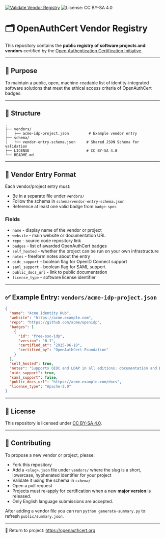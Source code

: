 [![Validate Vendor Registry](https://github.com/openauthcert/vendor-registry/actions/workflows/validate-vendors.yml/badge.svg)](https://github.com/openauthcert/vendor-registry/actions/workflows/validate-vendors.yml)
![License: CC BY-SA 4.0](https://img.shields.io/badge/License-CC%20BY--SA%204.0-lightgrey.svg)

# 🗂️ OpenAuthCert Vendor Registry

This repository contains the **public registry of software projects and vendors** certified by the [Open Authentication Certification Initiative](https://openauthcert.org).

---

## 📜 Purpose

To maintain a public, open, machine-readable list of identity-integrated software solutions that meet the ethical access criteria of OpenAuthCert badges.

---

## 📂 Structure

```
.
├── vendors/
│   ├── acme-idp-project.json         # Example vendor entry
├── schema/
│   └── vendor-entry-schema.json     # Shared JSON Schema for validation
├── LICENSE                          # CC BY-SA 4.0
└── README.md
```

---

## 📄 Vendor Entry Format
Each vendor/project entry must:
- Be in a separate file under `vendors/`
- Follow the schema in `schema/vendor-entry-schema.json`
- Reference at least one valid badge from `badge-spec`

### Fields

- `name` - display name of the vendor or project
- `website` - main website or documentation URL
- `repo` - source code repository link
- `badges` - list of awarded OpenAuthCert badges
- `self_hosted` - whether the project can be run on your own infrastructure
- `notes` - freeform notes about the entry
- `oidc_support` - boolean flag for OpenID Connect support
- `saml_support` - boolean flag for SAML support
- `public_docs_url` - link to public documentation
- `license_type` - software license identifier

---

## ✅ Example Entry: `vendors/acme-idp-project.json`
```json
{
  "name": "Acme Identity Hub",
  "website": "https://acme.example.com",
  "repo": "https://github.com/acme/openidp",
  "badges": [
    {
      "id": "free-sso-idp",
      "version": "0.1",
      "certified_at": "2025-06-18",
      "certified_by": "OpenAuthCert Foundation"
    }
  ],
  "self_hosted": true,
  "notes": "Supports OIDC and LDAP in all editions; documentation and Docker image available.",
  "oidc_support": true,
  "saml_support": false,
  "public_docs_url": "https://acme.example.com/docs",
  "license_type": "Apache-2.0"
}
```

---

## 📄 License
This repository is licensed under [CC BY-SA 4.0](https://creativecommons.org/licenses/by-sa/4.0/).

---

## 🤝 Contributing
To propose a new vendor or project, please:
- Fork this repository
- Add a `<slug>.json` file under `vendors/` where the slug is a short,
  lowercase, hyphenated identifier for your project
- Validate it using the schema in `schema/`
- Open a pull request
- Projects must re-apply for certification when a new **major version** is released.
- Only English language submissions are accepted.

After adding a vendor file you can run `python generate-summary.py` to refresh
`public/summary.json`.

---

🔗 Return to project: https://openauthcert.org
